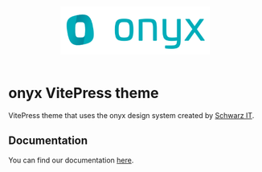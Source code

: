 <div align="center" style="text-align: center">
  <img alt="onyx logo" src="https://raw.githubusercontent.com/SchwarzIT/onyx/main/.github/onyx-logo.svg" height="96px">
</div>

<br>

# onyx VitePress theme

VitePress theme that uses the onyx design system created by [Schwarz IT](https://it.schwarz).

## Documentation

You can find our documentation [here](https://onyx.schwarz/development/packages/vitepress-theme.html).
